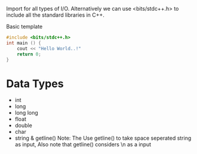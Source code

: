 Import <iostream> for all types of I/O.
Alternatively we can use <bits/stdc++.h> to include all the standard libraries in C++.

Basic template

```cpp
#include <bits/stdc++.h>
int main () {
	cout << "Hello World..!"
	return 0;
}
```

# Data Types

- int
- long 
- long long
- float
- double
- char
- string & getline()
	Note: The Use getline() to take space seperated string as input,
		  Also note that getline() considers \n as a input


